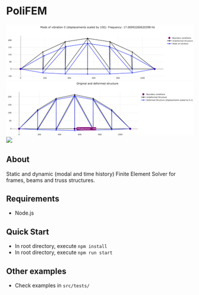 # PoliFEM
<img src="modal.png" width="800">
<img src="static.png" width="800">
<img src="load.png" width="800">

## About
Static and dynamic (modal and time history) Finite Element Solver for frames, beams and truss structures.

## Requirements
- Node.js

## Quick Start
- In root directory, execute `npm install`
- In root directory, execute `npm run start`

## Other examples
- Check examples in `src/tests/`